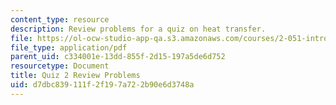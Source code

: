 ```yaml
---
content_type: resource
description: Review problems for a quiz on heat transfer.
file: https://ol-ocw-studio-app-qa.s3.amazonaws.com/courses/2-051-introduction-to-heat-transfer-fall-2015/d7dbc839111f2f197a722b90e6d3748a_MIT2_051F15_Q2_Review_v3.pdf
file_type: application/pdf
parent_uid: c334001e-13dd-855f-2d15-197a5de6d752
resourcetype: Document
title: Quiz 2 Review Problems
uid: d7dbc839-111f-2f19-7a72-2b90e6d3748a
---
```

